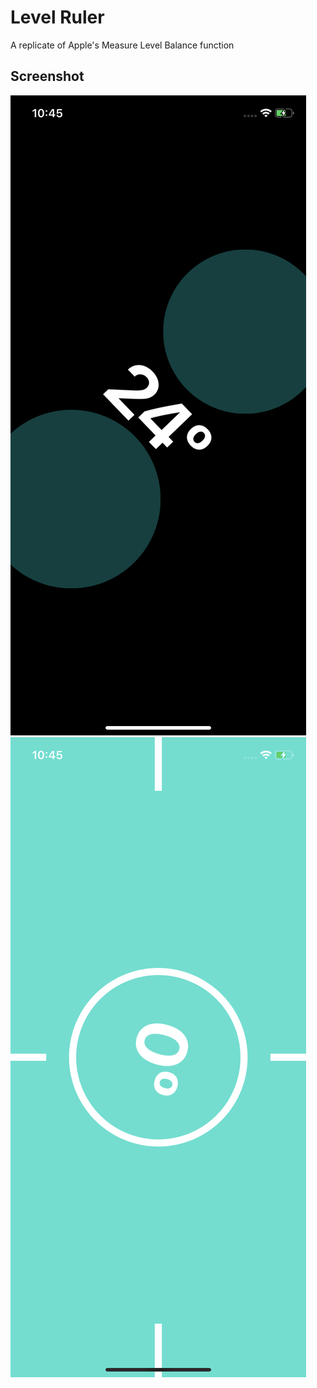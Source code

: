 # Level Ruler
A replicate of Apple's Measure Level Balance function

## Screenshot
![Screenshot](Screenshots/ss1.png)
![Screenshot](Screenshots/ss2.png)
